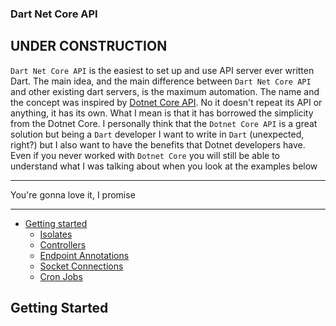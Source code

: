 ### Dart Net Core API

## UNDER CONSTRUCTION


`Dart Net Core API` is the easiest to set up and use API server ever written Dart. The main idea, and the main difference between `Dart Net Core API` and other existing dart servers, is the maximum automation. The name and the concept was inspired by [Dotnet Core API](https://dotnet.microsoft.com/en-us/apps/aspnet/apis). No it doesn't repeat its API or anything, it has its own. What I mean is that it has borrowed the simplicity from the Dotnet Core. I personally think that the `Dotnet Core API` is a great solution but being a `Dart` developer I want to write in `Dart` (unexpected, right?) but I also want to have the benefits that Dotnet developers have. Even if you never worked with `Dotnet Core` you will still be able to understand what I was talking about when you look at the examples below

___
You're gonna love it, I promise
___


- [Getting started](#getting-started)
    - [Isolates](#isolates)
    - [Controllers](#controllers)
    - [Endpoint Annotations](#endpoint-annotations)
    - [Socket Connections](#socket-connections)
    - [Cron Jobs](#cron-jobs)




## Getting Started